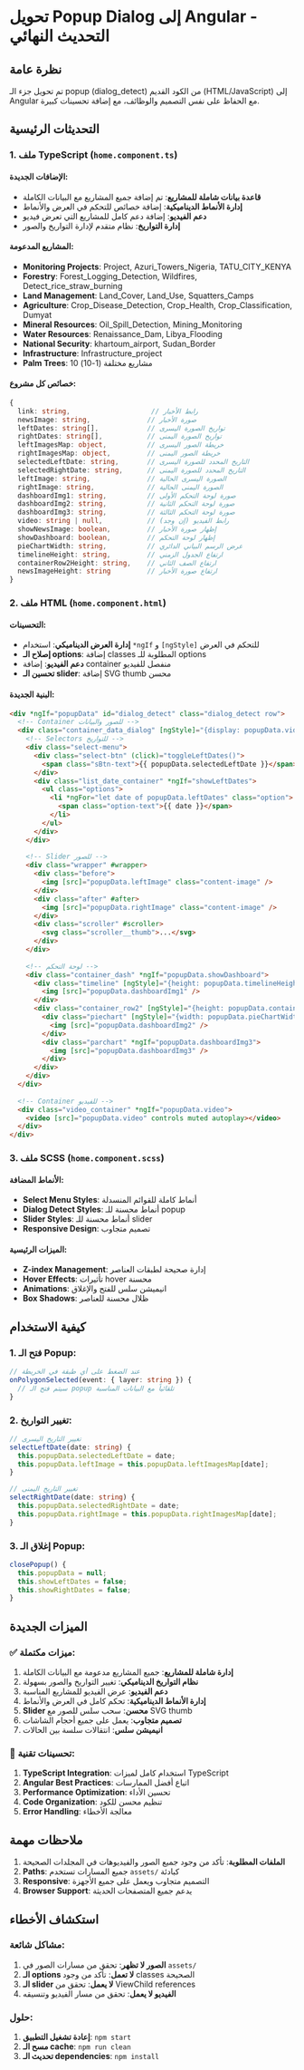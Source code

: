 # تحويل Popup Dialog إلى Angular - التحديث النهائي

## نظرة عامة
تم تحويل جزء الـ popup (dialog_detect) من الكود القديم (HTML/JavaScript) إلى Angular مع الحفاظ على نفس التصميم والوظائف، مع إضافة تحسينات كبيرة.

## التحديثات الرئيسية

### 1. ملف TypeScript (`home.component.ts`)

#### الإضافات الجديدة:
- **قاعدة بيانات شاملة للمشاريع**: تم إضافة جميع المشاريع مع البيانات الكاملة
- **إدارة الأنماط الديناميكية**: إضافة خصائص للتحكم في العرض والأنماط
- **دعم الفيديو**: إضافة دعم كامل للمشاريع التي تعرض فيديو
- **إدارة التواريخ**: نظام متقدم لإدارة التواريخ والصور

#### المشاريع المدعومة:
- **Monitoring Projects**: Project, Azuri_Towers_Nigeria, TATU_CITY_KENYA
- **Forestry**: Forest_Logging_Detection, Wildfires, Detect_rice_straw_burning
- **Land Management**: Land_Cover, Land_Use, Squatters_Camps
- **Agriculture**: Crop_Disease_Detection, Crop_Health, Crop_Classification, Dumyat
- **Mineral Resources**: Oil_Spill_Detection, Mining_Monitoring
- **Water Resources**: Renaissance_Dam, Libya_Flooding
- **National Security**: khartoum_airport, Sudan_Border
- **Infrastructure**: Infrastructure_project
- **Palm Trees**: 10 مشاريع مختلفة (1-10)

#### خصائص كل مشروع:
```typescript
{
  link: string,                    // رابط الأخبار
  newsImage: string,              // صورة الأخبار
  leftDates: string[],            // تواريخ الصورة اليسرى
  rightDates: string[],           // تواريخ الصورة اليمنى
  leftImagesMap: object,          // خريطة الصور اليسرى
  rightImagesMap: object,         // خريطة الصور اليمنى
  selectedLeftDate: string,       // التاريخ المحدد للصورة اليسرى
  selectedRightDate: string,      // التاريخ المحدد للصورة اليمنى
  leftImage: string,              // الصورة اليسرى الحالية
  rightImage: string,             // الصورة اليمنى الحالية
  dashboardImg1: string,          // صورة لوحة التحكم الأولى
  dashboardImg2: string,          // صورة لوحة التحكم الثانية
  dashboardImg3: string,          // صورة لوحة التحكم الثالثة
  video: string | null,           // رابط الفيديو (إن وجد)
  showNewsImage: boolean,         // إظهار صورة الأخبار
  showDashboard: boolean,         // إظهار لوحة التحكم
  pieChartWidth: string,          // عرض الرسم البياني الدائري
  timelineHeight: string,         // ارتفاع الجدول الزمني
  containerRow2Height: string,    // ارتفاع الصف الثاني
  newsImageHeight: string         // ارتفاع صورة الأخبار
}
```

### 2. ملف HTML (`home.component.html`)

#### التحسينات:
- **إدارة العرض الديناميكي**: استخدام `*ngIf` و `[ngStyle]` للتحكم في العرض
- **إصلاح الـ options**: إضافة classes المطلوبة للـ options
- **دعم الفيديو**: إضافة container منفصل للفيديو
- **تحسين الـ slider**: إضافة SVG thumb محسن

#### البنية الجديدة:
```html
<div *ngIf="popupData" id="dialog_detect" class="dialog_detect row">
  <!-- Container للصور والبيانات -->
  <div class="container_data_dialog" [ngStyle]="{display: popupData.video ? 'none' : 'flex'}">
    <!-- Selectors للتواريخ -->
    <div class="select-menu">
      <div class="select-btn" (click)="toggleLeftDates()">
        <span class="sBtn-text">{{ popupData.selectedLeftDate }}</span>
      </div>
      <div class="list_date_container" *ngIf="showLeftDates">
        <ul class="options">
          <li *ngFor="let date of popupData.leftDates" class="option">
            <span class="option-text">{{ date }}</span>
          </li>
        </ul>
      </div>
    </div>
    
    <!-- Slider للصور -->
    <div class="wrapper" #wrapper>
      <div class="before">
        <img [src]="popupData.leftImage" class="content-image" />
      </div>
      <div class="after" #after>
        <img [src]="popupData.rightImage" class="content-image" />
      </div>
      <div class="scroller" #scroller>
        <svg class="scroller__thumb">...</svg>
      </div>
    </div>
    
    <!-- لوحة التحكم -->
    <div class="container_dash" *ngIf="popupData.showDashboard">
      <div class="timeline" [ngStyle]="{height: popupData.timelineHeight}">
        <img [src]="popupData.dashboardImg1" />
      </div>
      <div class="container_row2" [ngStyle]="{height: popupData.containerRow2Height}">
        <div class="piechart" [ngStyle]="{width: popupData.pieChartWidth}">
          <img [src]="popupData.dashboardImg2" />
        </div>
        <div class="parchart" *ngIf="popupData.dashboardImg3">
          <img [src]="popupData.dashboardImg3" />
        </div>
      </div>
    </div>
  </div>
  
  <!-- Container للفيديو -->
  <div class="video_container" *ngIf="popupData.video">
    <video [src]="popupData.video" controls muted autoplay></video>
  </div>
</div>
```

### 3. ملف SCSS (`home.component.scss`)

#### الأنماط المضافة:
- **Select Menu Styles**: أنماط كاملة للقوائم المنسدلة
- **Dialog Detect Styles**: أنماط محسنة للـ popup
- **Slider Styles**: أنماط محسنة للـ slider
- **Responsive Design**: تصميم متجاوب

#### الميزات الرئيسية:
- **Z-index Management**: إدارة صحيحة لطبقات العناصر
- **Hover Effects**: تأثيرات hover محسنة
- **Animations**: انيميشن سلس للفتح والإغلاق
- **Box Shadows**: ظلال محسنة للعناصر

## كيفية الاستخدام

### 1. فتح الـ Popup:
```typescript
// عند الضغط على أي طبقة في الخريطة
onPolygonSelected(event: { layer: string }) {
  // سيتم فتح الـ popup تلقائياً مع البيانات المناسبة
}
```

### 2. تغيير التواريخ:
```typescript
// تغيير التاريخ اليسرى
selectLeftDate(date: string) {
  this.popupData.selectedLeftDate = date;
  this.popupData.leftImage = this.popupData.leftImagesMap[date];
}

// تغيير التاريخ اليمنى
selectRightDate(date: string) {
  this.popupData.selectedRightDate = date;
  this.popupData.rightImage = this.popupData.rightImagesMap[date];
}
```

### 3. إغلاق الـ Popup:
```typescript
closePopup() {
  this.popupData = null;
  this.showLeftDates = false;
  this.showRightDates = false;
}
```

## الميزات الجديدة

### ✅ ميزات مكتملة:
1. **إدارة شاملة للمشاريع**: جميع المشاريع مدعومة مع البيانات الكاملة
2. **نظام التواريخ الديناميكي**: تغيير التواريخ والصور بسهولة
3. **دعم الفيديو**: عرض الفيديو للمشاريع المناسبة
4. **إدارة الأنماط الديناميكية**: تحكم كامل في العرض والأنماط
5. **Slider محسن**: سحب سلس للصور مع SVG thumb
6. **تصميم متجاوب**: يعمل على جميع أحجام الشاشات
7. **انيميشن سلس**: انتقالات سلسة بين الحالات

### 🔧 تحسينات تقنية:
1. **TypeScript Integration**: استخدام كامل لميزات TypeScript
2. **Angular Best Practices**: اتباع أفضل الممارسات
3. **Performance Optimization**: تحسين الأداء
4. **Code Organization**: تنظيم محسن للكود
5. **Error Handling**: معالجة الأخطاء

## ملاحظات مهمة

1. **الملفات المطلوبة**: تأكد من وجود جميع الصور والفيديوهات في المجلدات الصحيحة
2. **Paths**: جميع المسارات تستخدم `assets/` كبادئة
3. **Responsive**: التصميم متجاوب ويعمل على جميع الأجهزة
4. **Browser Support**: يدعم جميع المتصفحات الحديثة

## استكشاف الأخطاء

### مشاكل شائعة:
1. **الصور لا تظهر**: تحقق من مسارات الصور في `assets/`
2. **الـ options لا تعمل**: تأكد من وجود classes الصحيحة
3. **الـ slider لا يعمل**: تحقق من ViewChild references
4. **الفيديو لا يعمل**: تحقق من مسار الفيديو وتنسيقه

### حلول:
1. **إعادة تشغيل التطبيق**: `npm start`
2. **مسح الـ cache**: `npm run clean`
3. **تحديث الـ dependencies**: `npm install` 